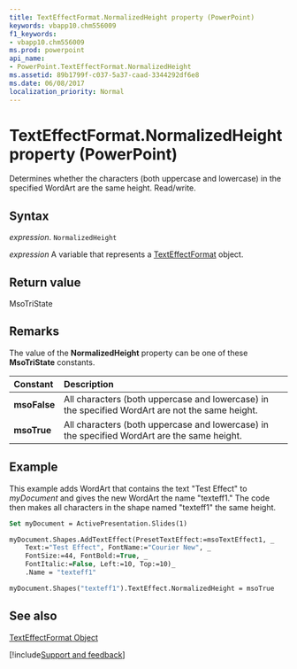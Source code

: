```yaml
---
title: TextEffectFormat.NormalizedHeight property (PowerPoint)
keywords: vbapp10.chm556009
f1_keywords:
- vbapp10.chm556009
ms.prod: powerpoint
api_name:
- PowerPoint.TextEffectFormat.NormalizedHeight
ms.assetid: 89b1799f-c037-5a37-caad-3344292df6e8
ms.date: 06/08/2017
localization_priority: Normal
---
```



# TextEffectFormat.NormalizedHeight property (PowerPoint)

Determines whether the characters (both uppercase and lowercase) in the specified WordArt are the same height. Read/write.


## Syntax

_expression_. `NormalizedHeight`

_expression_ A variable that represents a [TextEffectFormat](PowerPoint.TextEffectFormat.md) object.


## Return value

MsoTriState


## Remarks

The value of the  **NormalizedHeight** property can be one of these **MsoTriState** constants.



|Constant|Description|
|:-----|:-----|
|**msoFalse**| All characters (both uppercase and lowercase) in the specified WordArt are not the same height.|
|**msoTrue**| All characters (both uppercase and lowercase) in the specified WordArt are the same height.|

## Example

This example adds WordArt that contains the text "Test Effect" to _myDocument_ and gives the new WordArt the name "texteff1." The code then makes all characters in the shape named "texteff1" the same height.


```vb
Set myDocument = ActivePresentation.Slides(1)

myDocument.Shapes.AddTextEffect(PresetTextEffect:=msoTextEffect1, _
    Text:="Test Effect", FontName:="Courier New", _
    FontSize:=44, FontBold:=True, _
    FontItalic:=False, Left:=10, Top:=10)_
    .Name = "texteff1"

myDocument.Shapes("texteff1").TextEffect.NormalizedHeight = msoTrue
```


## See also


[TextEffectFormat Object](PowerPoint.TextEffectFormat.md)

[!include[Support and feedback](~/includes/feedback-boilerplate.md)]